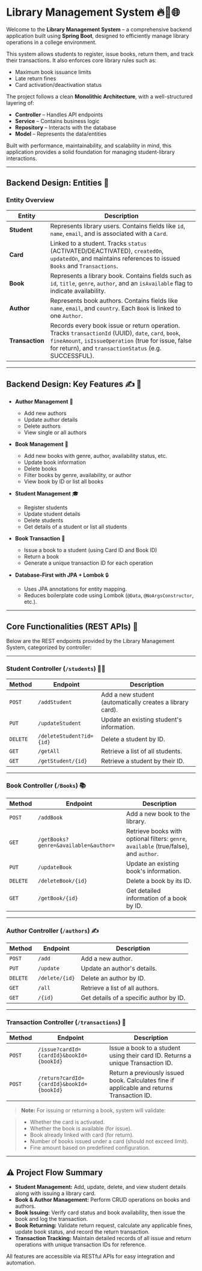 # Library Management System 🔥📖🌐

Welcome to the **Library Management System** – a comprehensive backend application built using **Spring Boot**, designed to efficiently manage library operations in a college environment.

This system allows students to register, issue books, return them, and track their transactions. It also enforces core library rules such as:

- Maximum book issuance limits
- Late return fines
- Card activation/deactivation status

The project follows a clean **Monolithic Architecture**, with a well-structured layering of:

- **Controller** – Handles API endpoints
- **Service** – Contains business logic
- **Repository** – Interacts with the database
- **Model** – Represents the data/entities

Built with performance, maintainability, and scalability in mind, this application provides a solid foundation for managing student-library interactions.

---

## Backend Design: Entities 📄 

### Entity Overview

| Entity      | Description |
|-------------|-------------|
| **Student** | Represents library users. Contains fields like `id`, `name`, `email`, and is associated with a `Card`. |
| **Card**    | Linked to a student. Tracks `status` (ACTIVATED/DEACTIVATED), `createdOn`, `updatedOn`, and maintains references to issued `Books` and `Transactions`. |
| **Book**    | Represents a library book. Contains fields such as `id`, `title`, `genre`, `author`, and an `isAvailable` flag to indicate availability. |
| **Author**  | Represents book authors. Contains fields like `name`, `email`, and `country`. Each `Book` is linked to one `Author`. |
| **Transaction** | Records every book issue or return operation. Tracks `transactionId` (UUID), `date`, `card`, `book`, `fineAmount`, `isIssueOperation` (true for issue, false for return), and `transactionStatus` (e.g. SUCCESSFUL). |

---

##  Backend Design: Key Features ✍️ 📝

- **Author Management** 🔐 
  - Add new authors
  - Update author details
  - Delete authors
  - View single or all authors

- **Book Management** 📘 
  - Add new books with genre, author, availability status, etc.
  - Update book information
  - Delete books
  - Filter books by genre, availability, or author
  - View book by ID or list all books

- **Student Management** 🎓 
  - Register students
  - Update student details
  - Delete students
  - Get details of a student or list all students

- **Book Transaction** 🔄 
  - Issue a book to a student (using Card ID and Book ID)
  - Return a book
  - Generate a unique transaction ID for each operation

- **Database-First with JPA + Lombok** 🔒 
  - Uses JPA annotations for entity mapping.
  - Reduces boilerplate code using Lombok (`@Data`, `@NoArgsConstructor`, etc.).

---
## Core Functionalities (REST APIs) 🔐 

Below are the REST endpoints provided by the Library Management System, categorized by controller:

---

### Student Controller (`/students`) 👨‍🎓 

| Method | Endpoint | Description |
|--------|----------|-------------|
| `POST` | `/addStudent` | Add a new student (automatically creates a library card). |
| `PUT`  | `/updateStudent` | Update an existing student's information. |
| `DELETE` | `/deleteStudent?id={id}` | Delete a student by ID. |
| `GET`  | `/getAll` | Retrieve a list of all students. |
| `GET`  | `/getStudent/{id}` | Retrieve a student by their ID. |

---

### Book Controller (`/Books`) 📚 

| Method | Endpoint | Description |
|--------|----------|-------------|
| `POST` | `/addBook` | Add a new book to the library. |
| `GET`  | `/getBooks?genre=&available=&author=` | Retrieve books with optional filters: `genre`, `available` (true/false), and `author`. |
| `PUT`  | `/updateBook` | Update an existing book's information. |
| `DELETE` | `/deleteBook/{id}` | Delete a book by its ID. |
| `GET`  | `/getBook/{id}` | Get detailed information of a book by ID. |

---

### Author Controller (`/authors`) ✍️ 

| Method | Endpoint | Description |
|--------|----------|-------------|
| `POST` | `/add` | Add a new author. |
| `PUT`  | `/update` | Update an author's details. |
| `DELETE` | `/delete/{id}` | Delete an author by ID. |
| `GET`  | `/all` | Retrieve a list of all authors. |
| `GET`  | `/{id}` | Get details of a specific author by ID. |

---

### Transaction Controller (`/transactions`) 🔄 

| Method | Endpoint | Description |
|--------|----------|-------------|
| `POST` | `/issue?cardId={cardId}&bookId={bookId}` | Issue a book to a student using their card ID. Returns a unique Transaction ID. |
| `POST` | `/return?cardId={cardId}&bookId={bookId}` | Return a previously issued book. Calculates fine if applicable and returns Transaction ID. |


> **Note:**
  For issuing or returning a book, system will validate:

 > - Whether the card is activated.
 > - Whether the book is available (for issue).
 > - Book already linked with card (for return).
 > - Number of books issued under a card (should not exceed limit).
 > - Fine amount based on predefined configuration.

---


## ⚠️ Project Flow Summary

- **Student Management:** Add, update, delete, and view student details along with issuing a library card.
- **Book & Author Management:** Perform CRUD operations on books and authors.
- **Book Issuing:** Verify card status and book availability, then issue the book and log the transaction.
- **Book Returning:** Validate return request, calculate any applicable fines, update book status, and record the return transaction.
- **Transaction Tracking:** Maintain detailed records of all issue and return operations with unique transaction IDs for reference.

All features are accessible via RESTful APIs for easy integration and automation.
